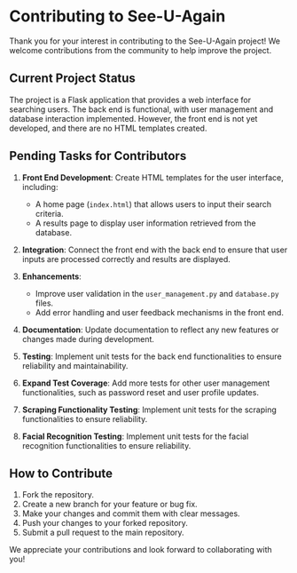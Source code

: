 # Contributing to See-U-Again

Thank you for your interest in contributing to the See-U-Again project! We welcome contributions from the community to help improve the project.

## Current Project Status
The project is a Flask application that provides a web interface for searching users. The back end is functional, with user management and database interaction implemented. However, the front end is not yet developed, and there are no HTML templates created.

## Pending Tasks for Contributors
1. **Front End Development**: Create HTML templates for the user interface, including:
   - A home page (`index.html`) that allows users to input their search criteria.
   - A results page to display user information retrieved from the database.

2. **Integration**: Connect the front end with the back end to ensure that user inputs are processed correctly and results are displayed.

3. **Enhancements**: 
   - Improve user validation in the `user_management.py` and `database.py` files.
   - Add error handling and user feedback mechanisms in the front end.

4. **Documentation**: Update documentation to reflect any new features or changes made during development.

5. **Testing**: Implement unit tests for the back end functionalities to ensure reliability and maintainability.

6. **Expand Test Coverage**: Add more tests for other user management functionalities, such as password reset and user profile updates.

7. **Scraping Functionality Testing**: Implement unit tests for the scraping functionalities to ensure reliability.

8. **Facial Recognition Testing**: Implement unit tests for the facial recognition functionalities to ensure reliability.

## How to Contribute
1. Fork the repository.
2. Create a new branch for your feature or bug fix.
3. Make your changes and commit them with clear messages.
4. Push your changes to your forked repository.
5. Submit a pull request to the main repository.

We appreciate your contributions and look forward to collaborating with you!
